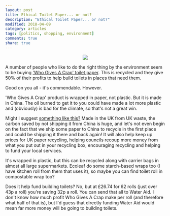 ```yaml
---
layout: post
title: Ethical Toilet Paper... or not?
description: "Ethical Toilet Paper... or not?"
modified: 2018-04-09
category: articles
tags: [politics, shopping, environment]
comments: true
share: true
---
```


<center><img src="https://cdn.shopify.com/s/files/1/1502/3454/products/6-Buy_multiple_boxes_and_save_large.png?v=1517933558">
</center>

A number of people who like to do the right thing by the environment seem to be buying
<a href="https://uk.whogivesacrap.org">'Who Gives A Crap'
toilet paper</a>. This is recycled and they give 50% of their profits to help build toilets in places that
need them.

Good on you all - it's commendable. However.

'Who Gives A Crap' product is wrapped in paper, not plastic. But it is made in China. The oil burned to
get it to you could have made a lot more plastic and (obviously) is bad for the climate, so that's not
a great win.

Might I suggest <a href="https://www.naturalcollection.com/…/ecoleaf-toilet-tissue-…/">something like this?</a>
Made in the UK from UK waste, the carbon saved by not shipping it from China is huge, and let's not even begin
on the fact that we ship some paper to China to recycle in the first place and could be shipping it there
and back again! It will also help keep up prices for UK paper recycling, helping councils recoup more money
from what you put out in your recycling box, encouraging recycling and helping to fund your local services.

It's wrapped in plastic, but this can be recycled along with carrier bags in almost all large supermarkets.
Ecoleaf do some starch-based wraps too (I have kitchen roll from them that uses it), so maybe you can find
toilet roll in compostable wrap too?

Does it help fund building toilets? No, but at £26.74 for 62 rolls (just over 43p a roll) you're saving 32p
a roll. You can send that all to Water Aid. I don't know how much profit Who Gives A Crap make per roll
(and therefore what half of that is), but I'd guess that directly funding Water Aid would mean far more
money will be going to building toilets.
